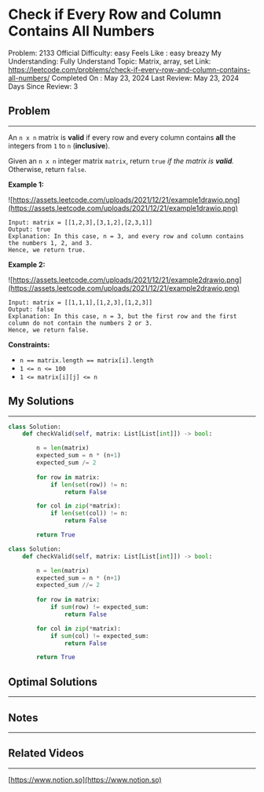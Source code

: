 # Check if Every Row and Column Contains All Numbers

Problem: 2133
Official Difficulty: easy
Feels Like : easy breazy
My Understanding: Fully Understand
Topic: Matrix, array, set
Link: https://leetcode.com/problems/check-if-every-row-and-column-contains-all-numbers/
Completed On : May 23, 2024
Last Review: May 23, 2024
Days Since Review: 3

## Problem

---

An `n x n` matrix is **valid** if every row and every column contains **all** the integers from `1` to `n` (**inclusive**).

Given an `n x n` integer matrix `matrix`, return `true` *if the matrix is **valid**.* Otherwise, return `false`.

**Example 1:**

![https://assets.leetcode.com/uploads/2021/12/21/example1drawio.png](https://assets.leetcode.com/uploads/2021/12/21/example1drawio.png)

```
Input: matrix = [[1,2,3],[3,1,2],[2,3,1]]
Output: true
Explanation: In this case, n = 3, and every row and column contains the numbers 1, 2, and 3.
Hence, we return true.

```

**Example 2:**

![https://assets.leetcode.com/uploads/2021/12/21/example2drawio.png](https://assets.leetcode.com/uploads/2021/12/21/example2drawio.png)

```
Input: matrix = [[1,1,1],[1,2,3],[1,2,3]]
Output: false
Explanation: In this case, n = 3, but the first row and the first column do not contain the numbers 2 or 3.
Hence, we return false.

```

**Constraints:**

- `n == matrix.length == matrix[i].length`
- `1 <= n <= 100`
- `1 <= matrix[i][j] <= n`

## My Solutions

---

```python
class Solution:
    def checkValid(self, matrix: List[List[int]]) -> bool:

        n = len(matrix)
        expected_sum = n * (n+1)
        expected_sum /= 2
        
        for row in matrix:
            if len(set(row)) != n:
                return False 

        for col in zip(*matrix):
            if len(set(col)) != n:
                return False

        return True
```

```python
class Solution:
    def checkValid(self, matrix: List[List[int]]) -> bool:

        n = len(matrix)
        expected_sum = n * (n+1)
        expected_sum //= 2
        
        for row in matrix:
            if sum(row) != expected_sum:
                return False 

        for col in zip(*matrix):
            if sum(col) != expected_sum:
                return False

        return True
```

## Optimal Solutions

---

## Notes

---

 

## Related Videos

---

[https://www.notion.so](https://www.notion.so)